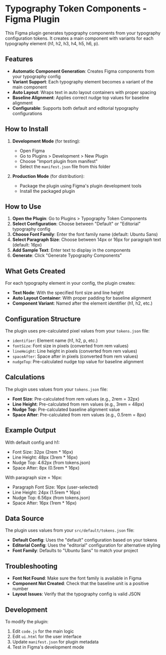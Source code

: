 # Typography Token Components - Figma Plugin

This Figma plugin generates typography components from your typography configuration tokens. It creates a main component with variants for each typography element (h1, h2, h3, h4, h5, h6, p).

## Features

- **Automatic Component Generation**: Creates Figma components from your typography config
- **Variant Support**: Each typography element becomes a variant of the main component
- **Auto Layout**: Wraps text in auto layout containers with proper spacing
- **Baseline Alignment**: Applies correct nudge top values for baseline alignment
- **Configurable**: Supports both default and editorial typography configurations

## How to Install

1. **Development Mode** (for testing):
   - Open Figma
   - Go to Plugins > Development > New Plugin
   - Choose "Import plugin from manifest"
   - Select the `manifest.json` file from this folder

2. **Production Mode** (for distribution):
   - Package the plugin using Figma's plugin development tools
   - Install the packaged plugin

## How to Use

1. **Open the Plugin**: Go to Plugins > Typography Token Components
2. **Select Configuration**: Choose between "Default" or "Editorial" typography config
3. **Choose Font Family**: Enter the font family name (default: Ubuntu Sans)
4. **Select Paragraph Size**: Choose between 14px or 16px for paragraph text (default: 16px)
5. **Add Sample Text**: Enter text to display in the components
6. **Generate**: Click "Generate Typography Components"

## What Gets Created

For each typography element in your config, the plugin creates:

- **Text Node**: With the specified font size and line height
- **Auto Layout Container**: With proper padding for baseline alignment
- **Component Variant**: Named after the element identifier (h1, h2, etc.)

## Configuration Structure

The plugin uses pre-calculated pixel values from your `tokens.json` file:
- `identifier`: Element name (h1, h2, p, etc.)
- `fontSize`: Font size in pixels (converted from rem values)
- `lineHeight`: Line height in pixels (converted from rem values)
- `spaceAfter`: Space after in pixels (converted from rem values)
- `nudgeTop`: Pre-calculated nudge top value for baseline alignment

## Calculations

The plugin uses values from your `tokens.json` file:
- **Font Size**: Pre-calculated from rem values (e.g., 2rem = 32px)
- **Line Height**: Pre-calculated from rem values (e.g., 3rem = 48px)
- **Nudge Top**: Pre-calculated baseline alignment value
- **Space After**: Pre-calculated from rem values (e.g., 0.5rem = 8px)

## Example Output

With default config and h1:
- Font Size: 32px (2rem * 16px)
- Line Height: 48px (3rem * 16px)
- Nudge Top: 4.62px (from tokens.json)
- Space After: 8px (0.5rem * 16px)

With paragraph size = 16px:
- Paragraph Font Size: 16px (user-selected)
- Line Height: 24px (1.5rem * 16px)
- Nudge Top: 6.56px (from tokens.json)
- Space After: 16px (1rem * 16px)

## Data Source

The plugin uses values from your `src/default/tokens.json` file:
- **Default Config**: Uses the "default" configuration based on your tokens
- **Editorial Config**: Uses the "editorial" configuration for alternative styling
- **Font Family**: Defaults to "Ubuntu Sans" to match your project

## Troubleshooting

- **Font Not Found**: Make sure the font family is available in Figma
- **Component Not Created**: Check that the baseline unit is a positive number
- **Layout Issues**: Verify that the typography config is valid JSON

## Development

To modify the plugin:
1. Edit `code.js` for the main logic
2. Edit `ui.html` for the user interface
3. Update `manifest.json` for plugin metadata
4. Test in Figma's development mode 